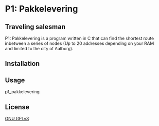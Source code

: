 # P1: Pakkelevering
## Traveling salesman

P1: Pakkelevering is a program written in C that can find the shortest route inbetween a series of nodes (Up to 20 addresses depending on your RAM and limited to the city of Aalborg).

## Installation


## Usage
p1_pakkelevering

## License
[GNU GPLv3](https://choosealicense.com/licenses/gpl-3.0/)
